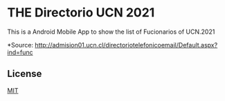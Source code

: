 # THE Directorio UCN 2021

This is a Android Mobile App to show the list of Fucionarios of UCN.2021

*Source: http://admision01.ucn.cl/directoriotelefonicoemail/Default.aspx?ind=func

## License

[MIT](https://choosealicense.com/licenses/mit/)
